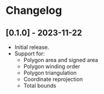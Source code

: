 # Changelog

## [0.1.0] - 2023-11-22

- Initial release.
- Support for:
  - Polygon area and signed area
  - Polygon winding order
  - Polygon triangulation
  - Coordinate reprojection
  - Total bounds
